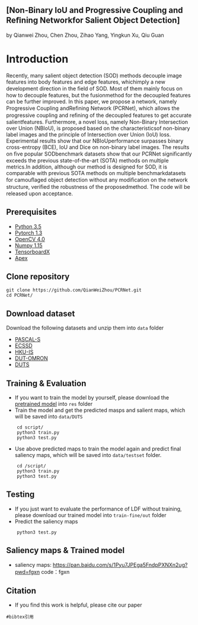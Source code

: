## [Non-Binary IoU and Progressive Coupling and Reﬁning Networkfor Salient Object Detection]
by Qianwei Zhou, Chen Zhou, Zihao Yang, Yingkun Xu, Qiu Guan

# Introduction
Recently, many salient object detection (SOD) methods decouple image features into body features and edge features, whichimply a new development direction in the ﬁeld of SOD. Most of them mainly focus on how to decouple features, but the fusionmethod for the decoupled features can be further improved. In this paper, we propose a network, namely Progressive Coupling andReﬁning Network (PCRNet), which allows the progressive coupling and reﬁning of the decoupled features to get accurate salientfeatures. Furthermore, a novel loss, namely Non-Binary Intersection over Union (NBIoU), is proposed based on the characteristicsof non-binary label images and the principle of Intersection over Union (IoU) loss. Experimental results show that our NBIoUperformance surpasses binary cross-entropy (BCE), IoU and Dice on non-binary label images. The results on ﬁve popular SODbenchmark datasets show that our PCRNet signiﬁcantly exceeds the previous state-of-the-art (SOTA) methods on multiple metrics.In addition, although our method is designed for SOD, it is comparable with previous SOTA methods on multiple benchmarkdatasets for camouﬂaged object detection without any modiﬁcation on the network structure, veriﬁed the robustness of the proposedmethod. The code will be released upon acceptance.

## Prerequisites
- [Python 3.5](https://www.python.org/)
- [Pytorch 1.3](http://pytorch.org/)
- [OpenCV 4.0](https://opencv.org/)
- [Numpy 1.15](https://numpy.org/)
- [TensorboardX](https://github.com/lanpa/tensorboardX)
- [Apex](https://github.com/NVIDIA/apex)


## Clone repository
```shell
git clone https://github.com/QianWeiZhou/PCRNet.git
cd PCRNet/
```

## Download dataset
Download the following datasets and unzip them into `data` folder

- [PASCAL-S](http://cbi.gatech.edu/salobj/)
- [ECSSD](http://www.cse.cuhk.edu.hk/leojia/projects/hsaliency/dataset.html)
- [HKU-IS](https://i.cs.hku.hk/~gbli/deep_saliency.html)
- [DUT-OMRON](http://saliencydetection.net/dut-omron/)
- [DUTS](http://saliencydetection.net/duts/)

## Training & Evaluation
- If you want to train the model by yourself, please download the [pretrained model](https://download.pytorch.org/models/resnet50-19c8e357.pth) into `res` folder
- Train the model and get the predicted masps and salient maps, which will be saved into `data/DUTS`
```shell
    cd script/
    python3 train.py
    python3 test.py
```
- Use above predicted maps to train the model again and predict final saliency maps, which will be saved into `data/testset` folder.
```shell
    cd /script/
    python3 train.py
    python3 test.py
```


## Testing 
- If you just want to evaluate the performance of LDF without training, please download our trained model into `train-fine/out` folder
- Predict the saliency maps
```shell
    python3 test.py
```

## Saliency maps & Trained model
- saliency maps: https://pan.baidu.com/s/1Pyu7JPEga5FndpPXNXn2ug?pwd=fgxn code：fgxn 


## Citation
- If you find this work is helpful, please cite our paper
```
#bibtex引用
```
